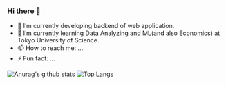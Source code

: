 ### Hi there 👋

<!--
**YosukeHoshi/YosukeHoshi** is a ✨ _special_ ✨ repository because its `README.md` (this file) appears on your GitHub profile.
-->

- 🔭 I’m currently developing backend of web application.
- 🌱 I’m currently learning Data Analyzing and ML(and also Economics) at Tokyo University of Science.
- 📫 How to reach me: ...
- ⚡ Fun fact: ...


![Anurag's github stats](https://github-readme-stats.vercel.app/api?username=YosukeHoshi&count_private=true)
[![Top Langs](https://github-readme-stats.vercel.app/api/top-langs/?username=YosukeHoshi&langs_count=5)](https://github.com/anuraghazra/github-readme-stats)
